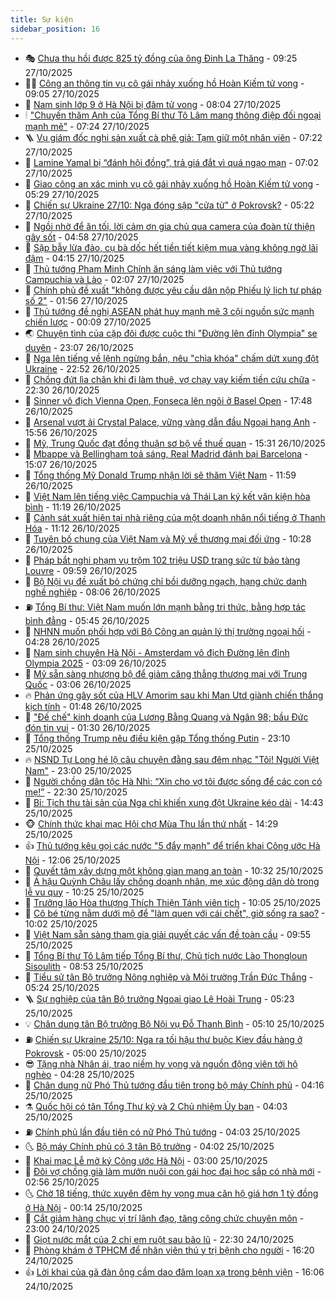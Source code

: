 ```yaml
---
title: Sự kiện
sidebar_position: 16
---
```


<!-- dantri-su-kien:START -->
- 🎭 [Chưa thu hồi được 825 tỷ đồng của ông Đinh La Thăng](https://dantri.com.vn/thoi-su/chua-thu-hoi-duoc-825-ty-dong-cua-ong-dinh-la-thang-20251027161705137.htm) - 09:25 27/10/2025
- 👨‍🏫 [Công an thông tin vụ cô gái nhảy xuống hồ Hoàn Kiếm tử vong](https://dantri.com.vn/thoi-su/cong-an-thong-tin-vu-co-gai-nhay-xuong-ho-hoan-kiem-tu-vong-20251027155500710.htm) - 09:05 27/10/2025
- 🌮 [Nam sinh lớp 9 ở Hà Nội bị đâm tử vong](https://dantri.com.vn/phap-luat/nam-sinh-lop-9-o-ha-noi-bi-dam-tu-vong-20251027145713368.htm) - 08:04 27/10/2025
- 🕯 [&quot;Chuyến thăm Anh của Tổng Bí thư Tô Lâm mang thông điệp đối ngoại mạnh mẽ&quot;](https://dantri.com.vn/thoi-su/chuyen-tham-anh-cua-tong-bi-thu-to-lam-mang-thong-diep-doi-ngoai-manh-me-20251027141814100.htm) - 07:24 27/10/2025
- 🪜 [Vụ giám đốc nghi sản xuất cà phê giả: Tạm giữ một nhân viên](https://dantri.com.vn/phap-luat/vu-giam-doc-nghi-san-xuat-ca-phe-gia-tam-giu-mot-nhan-vien-20251027140237835.htm) - 07:22 27/10/2025
- 🐘 [Lamine Yamal bị “đánh hội đồng”, trả giá đắt vì quá ngạo mạn](https://dantri.com.vn/the-thao/lamine-yamal-bi-danh-hoi-dong-tra-gia-dat-vi-qua-ngao-man-20251027112138208.htm) - 07:02 27/10/2025
- 🤔 [Giao công an xác minh vụ cô gái nhảy xuống hồ Hoàn Kiếm tử vong](https://dantri.com.vn/thoi-su/giao-cong-an-xac-minh-vu-co-gai-nhay-xuong-ho-hoan-kiem-tu-vong-20251027122047010.htm) - 05:29 27/10/2025
- 🧠 [Chiến sự Ukraine 27/10: Nga đóng sập &quot;cửa tử&quot; ở Pokrovsk?](https://dantri.com.vn/the-gioi/chien-su-ukraine-2710-nga-dong-sap-cua-tu-o-pokrovsk-20251027113403977.htm) - 05:22 27/10/2025
- 📝 [Ngồi nhờ để ăn tối, lời cảm ơn gia chủ qua camera của đoàn từ thiện gây sốt](https://dantri.com.vn/doi-song/ngoi-nho-de-an-toi-loi-cam-on-gia-chu-qua-camera-cua-doan-tu-thien-gay-sot-20251027113104250.htm) - 04:58 27/10/2025
- 🦏 [Sập bẫy lừa đảo, cụ bà dốc hết tiền tiết kiệm mua vàng không ngờ lãi đậm](https://dantri.com.vn/doi-song/sap-bay-lua-dao-cu-ba-doc-het-tien-tiet-kiem-mua-vang-khong-ngo-lai-dam-20251027094353762.htm) - 04:15 27/10/2025
- 🥰 [Thủ tướng Phạm Minh Chính ăn sáng làm việc với Thủ tướng Campuchia và Lào](https://dantri.com.vn/thoi-su/thu-tuong-pham-minh-chinh-an-sang-lam-viec-voi-thu-tuong-campuchia-va-lao-20251027090732750.htm) - 02:07 27/10/2025
- 🤗 [Chính phủ đề xuất &quot;không được yêu cầu dân nộp Phiếu lý lịch tư pháp số 2&quot;](https://dantri.com.vn/thoi-su/chinh-phu-de-xuat-khong-duoc-yeu-cau-dan-nop-phieu-ly-lich-tu-phap-so-2-20251027084828599.htm) - 01:56 27/10/2025
- 🌈 [Thủ tướng đề nghị ASEAN phát huy mạnh mẽ 3 cội nguồn sức mạnh chiến lược](https://dantri.com.vn/thoi-su/thu-tuong-de-nghi-asean-phat-huy-manh-me-3-coi-nguon-suc-manh-chien-luoc-20251027070910176.htm) - 00:09 27/10/2025
- 🌏 [Chuyện tình của cặp đôi được cuộc thi &quot;Đường lên đỉnh Olympia&quot; se duyên](https://dantri.com.vn/doi-song/chuyen-tinh-cua-cap-doi-duoc-cuoc-thi-duong-len-dinh-olympia-se-duyen-20251026065038459.htm) - 23:07 26/10/2025
- 💄 [Nga lên tiếng về lệnh ngừng bắn, nêu &quot;chìa khóa&quot; chấm dứt xung đột Ukraine](https://dantri.com.vn/the-gioi/nga-len-tieng-ve-lenh-ngung-ban-neu-chia-khoa-cham-dut-xung-dot-ukraine-20251027054325591.htm) - 22:52 26/10/2025
- 👺 [Chồng đứt lìa chân khi đi làm thuê, vợ chạy vạy kiếm tiền cứu chữa](https://dantri.com.vn/tam-long-nhan-ai/chong-dut-lia-chan-khi-di-lam-thue-vo-chay-vay-kiem-tien-cuu-chua-20251021214317202.htm) - 22:30 26/10/2025
- 👹 [Sinner vô địch Vienna Open, Fonseca lên ngôi ở Basel Open](https://dantri.com.vn/the-thao/sinner-vo-dich-vienna-open-fonseca-len-ngoi-o-basel-open-20251027004221566.htm) - 17:48 26/10/2025
- 🌊 [Arsenal vượt ải Crystal Palace, vững vàng dẫn đầu Ngoại hạng Anh](https://dantri.com.vn/the-thao/arsenal-vuot-ai-crystal-palace-vung-vang-dan-dau-ngoai-hang-anh-20251026225654894.htm) - 15:56 26/10/2025
- 🤠 [Mỹ, Trung Quốc đạt đồng thuận sơ bộ về thuế quan](https://dantri.com.vn/the-gioi/my-trung-quoc-dat-dong-thuan-so-bo-ve-thue-quan-20251026222636234.htm) - 15:31 26/10/2025
- 🎊 [Mbappe và Bellingham toả sáng, Real Madrid đánh bại Barcelona](https://dantri.com.vn/the-thao/mbappe-va-bellingham-toa-sang-real-madrid-danh-bai-barcelona-20251026220651230.htm) - 15:07 26/10/2025
- 🐘 [Tổng thống Mỹ Donald Trump nhận lời sẽ thăm Việt Nam](https://dantri.com.vn/thoi-su/tong-thong-my-donald-trump-nhan-loi-se-tham-viet-nam-20251026184416706.htm) - 11:59 26/10/2025
- 💂 [Việt Nam lên tiếng việc Campuchia và Thái Lan ký kết văn kiện hòa bình](https://dantri.com.vn/thoi-su/viet-nam-len-tieng-viec-campuchia-va-thai-lan-ky-ket-van-kien-hoa-binh-20251026181651326.htm) - 11:19 26/10/2025
- 👹 [Cảnh sát xuất hiện tại nhà riêng của một doanh nhân nổi tiếng ở Thanh Hóa](https://dantri.com.vn/phap-luat/canh-sat-xuat-hien-tai-nha-rieng-cua-mot-doanh-nhan-noi-tieng-o-thanh-hoa-20251026180152787.htm) - 11:12 26/10/2025
- 🦒 [Tuyên bố chung của Việt Nam và Mỹ về thương mại đối ứng](https://dantri.com.vn/kinh-doanh/tuyen-bo-chung-cua-viet-nam-va-my-ve-thuong-mai-doi-ung-20251026172306354.htm) - 10:28 26/10/2025
- 🗽 [Pháp bắt nghi phạm vụ trộm 102 triệu USD trang sức từ bảo tàng Louvre](https://dantri.com.vn/the-gioi/phap-bat-nghi-pham-vu-trom-102-trieu-usd-trang-suc-tu-bao-tang-louvre-20251026165619862.htm) - 09:59 26/10/2025
- 💄 [Bộ Nội vụ đề xuất bỏ chứng chỉ bồi dưỡng ngạch, hạng chức danh nghề nghiệp](https://dantri.com.vn/noi-vu/bo-noi-vu-de-xuat-bo-chung-chi-boi-duong-ngach-hang-chuc-danh-nghe-nghiep-20251026143453043.htm) - 08:06 26/10/2025
- ⛽️ [Tổng Bí thư: Việt Nam muốn lớn mạnh bằng tri thức, bằng hợp tác bình đẳng](https://dantri.com.vn/thoi-su/tong-bi-thu-viet-nam-muon-lon-manh-bang-tri-thuc-bang-hop-tac-binh-dang-20251026122153753.htm) - 05:45 26/10/2025
- 🥷 [NHNN muốn phối hợp với Bộ Công an quản lý thị trường ngoại hối](https://dantri.com.vn/kinh-doanh/nhnn-muon-phoi-hop-voi-bo-cong-an-quan-ly-thi-truong-ngoai-hoi-20251026111853481.htm) - 04:28 26/10/2025
- 🤖 [Nam sinh chuyên Hà Nội - Amsterdam vô địch Đường lên đỉnh Olympia 2025](https://dantri.com.vn/giao-duc/nam-sinh-chuyen-ha-noi-amsterdam-vo-dich-duong-len-dinh-olympia-2025-20251026100712074.htm) - 03:09 26/10/2025
- 🌊 [Mỹ sẵn sàng nhượng bộ để giảm căng thẳng thương mại với Trung Quốc](https://dantri.com.vn/the-gioi/my-san-sang-nhuong-bo-de-giam-cang-thang-thuong-mai-voi-trung-quoc-20251026095119188.htm) - 03:06 26/10/2025
- 🔥 [Phản ứng gây sốt của HLV Amorim sau khi Man Utd giành chiến thắng kịch tính](https://dantri.com.vn/the-thao/phan-ung-gay-sot-cua-hlv-amorim-sau-khi-man-utd-gianh-chien-thang-kich-tinh-20251026082723594.htm) - 01:48 26/10/2025
- 🦏 [&quot;Đế chế&quot; kinh doanh của Lương Bằng Quang và Ngân 98; bầu Đức đón tin vui](https://dantri.com.vn/kinh-doanh/de-che-kinh-doanh-cua-luong-bang-quang-va-ngan-98-bau-duc-don-tin-vui-20251026002543839.htm) - 01:30 26/10/2025
- 🐘 [Tổng thống Trump nêu điều kiện gặp Tổng thống Putin](https://dantri.com.vn/the-gioi/tong-thong-trump-neu-dieu-kien-gap-tong-thong-putin-20251026060600697.htm) - 23:10 25/10/2025
- 🔥 [NSND Tự Long hé lộ câu chuyện đằng sau đêm nhạc &quot;Tôi! Người Việt Nam&quot;](https://dantri.com.vn/giai-tri/nsnd-tu-long-he-lo-cau-chuyen-dang-sau-dem-nhac-toi-nguoi-viet-nam-20251024215132221.htm) - 23:00 25/10/2025
- 💼 [Người chồng dân tộc Hà Nhì: “Xin cho vợ tôi được sống để các con có mẹ!”](https://dantri.com.vn/tam-long-nhan-ai/nguoi-chong-dan-toc-ha-nhi-xin-cho-vo-toi-duoc-song-de-cac-con-co-me-20251021133246269.htm) - 22:30 25/10/2025
- 🚀 [Bỉ: Tịch thu tài sản của Nga chỉ khiến xung đột Ukraine kéo dài](https://dantri.com.vn/the-gioi/bi-tich-thu-tai-san-cua-nga-chi-khien-xung-dot-ukraine-keo-dai-20251025194718941.htm) - 14:43 25/10/2025
- 🐵 [Chính thức khai mạc Hội chợ Mùa Thu lần thứ nhất](https://dantri.com.vn/kinh-doanh/chinh-thuc-khai-mac-hoi-cho-mua-thu-lan-thu-nhat-20251025210300018.htm) - 14:29 25/10/2025
- 👍 [Thủ tướng kêu gọi các nước &quot;5 đẩy mạnh&quot; để triển khai Công ước Hà Nội](https://dantri.com.vn/thoi-su/thu-tuong-keu-goi-cac-nuoc-5-day-manh-de-trien-khai-cong-uoc-ha-noi-20251025185552589.htm) - 12:06 25/10/2025
- 🚦 [Quyết tâm xây dựng một không gian mạng an toàn](https://dantri.com.vn/thoi-su/quyet-tam-xay-dung-mot-khong-gian-mang-an-toan-20251025171842298.htm) - 10:32 25/10/2025
- 🥸 [Á hậu Quỳnh Châu lấy chồng doanh nhân, mẹ xúc động dặn dò trong lễ vu quy](https://dantri.com.vn/giai-tri/a-hau-quynh-chau-lay-chong-doanh-nhan-me-xuc-dong-dan-do-trong-le-vu-quy-20251025165008545.htm) - 10:25 25/10/2025
- 🥷 [Trưởng lão Hòa thượng Thích Thiện Tánh viên tịch](https://dantri.com.vn/thoi-su/truong-lao-hoa-thuong-thich-thien-tanh-vien-tich-20251025165750616.htm) - 10:05 25/10/2025
- 🤡 [Cô bé từng nằm dưới mộ để &quot;làm quen với cái chết&quot;, giờ sống ra sao?](https://dantri.com.vn/doi-song/co-be-tung-nam-duoi-mo-de-lam-quen-voi-cai-chet-gio-song-ra-sao-20251025144154759.htm) - 10:02 25/10/2025
- 🥳 [Việt Nam sẵn sàng tham gia giải quyết các vấn đề toàn cầu](https://dantri.com.vn/thoi-su/viet-nam-san-sang-tham-gia-giai-quyet-cac-van-de-toan-cau-20251025164424064.htm) - 09:55 25/10/2025
- 🤩 [Tổng Bí thư Tô Lâm tiếp Tổng Bí thư, Chủ tịch nước Lào Thongloun Sisoulith](https://dantri.com.vn/thoi-su/tong-bi-thu-to-lam-tiep-tong-bi-thu-chu-tich-nuoc-lao-thongloun-sisoulith-20251025152345373.htm) - 08:53 25/10/2025
- 🎡 [Tiểu sử tân Bộ trưởng Nông nghiệp và Môi trường Trần Đức Thắng](https://dantri.com.vn/thoi-su/tieu-su-tan-bo-truong-nong-nghiep-va-moi-truong-tran-duc-thang-20251018172616935.htm) - 05:24 25/10/2025
- 🪜 [Sự nghiệp của tân Bộ trưởng Ngoại giao Lê Hoài Trung](https://dantri.com.vn/thoi-su/su-nghiep-cua-tan-bo-truong-ngoai-giao-le-hoai-trung-20251018171849465.htm) - 05:23 25/10/2025
- 💡 [Chân dung tân Bộ trưởng Bộ Nội vụ Đỗ Thanh Bình](https://dantri.com.vn/thoi-su/chan-dung-tan-bo-truong-bo-noi-vu-do-thanh-binh-20251018170356417.htm) - 05:10 25/10/2025
- ⛽️ [Chiến sự Ukraine 25/10: Nga ra tối hậu thư buộc Kiev đầu hàng ở Pokrovsk](https://dantri.com.vn/the-gioi/chien-su-ukraine-2510-nga-ra-toi-hau-thu-buoc-kiev-dau-hang-o-pokrovsk-20251025115057785.htm) - 05:00 25/10/2025
- 😎 [Tặng nhà Nhân ái, trao niềm hy vọng và nguồn động viên tới hộ nghèo](https://dantri.com.vn/tam-long-nhan-ai/tang-nha-nhan-ai-trao-niem-hy-vong-va-nguon-dong-vien-toi-ho-ngheo-20251025072453243.htm) - 04:28 25/10/2025
- 🗽 [Chân dung nữ Phó Thủ tướng đầu tiên trong bộ máy Chính phủ](https://dantri.com.vn/thoi-su/chan-dung-nu-pho-thu-tuong-dau-tien-trong-bo-may-chinh-phu-20251018165810946.htm) - 04:16 25/10/2025
- ⚗️ [Quốc hội có tân Tổng Thư ký và 2 Chủ nhiệm Ủy ban](https://dantri.com.vn/thoi-su/quoc-hoi-co-tan-tong-thu-ky-va-2-chu-nhiem-uy-ban-20251024152433643.htm) - 04:03 25/10/2025
- ⛽️ [Chính phủ lần đầu tiên có nữ Phó Thủ tướng](https://dantri.com.vn/thoi-su/chinh-phu-lan-dau-tien-co-nu-pho-thu-tuong-20251024072703064.htm) - 04:03 25/10/2025
- 🌜 [Bộ máy Chính phủ có 3 tân Bộ trưởng](https://dantri.com.vn/thoi-su/bo-may-chinh-phu-co-3-tan-bo-truong-20251024165823131.htm) - 04:02 25/10/2025
- 🦩 [Khai mạc Lễ mở ký Công ước Hà Nội](https://dantri.com.vn/thoi-su/khai-mac-le-mo-ky-cong-uoc-ha-noi-20251025094537779.htm) - 03:00 25/10/2025
- 🦒 [Đôi vợ chồng già làm mướn nuôi con gái học đại học sắp có nhà mới](https://dantri.com.vn/tam-long-nhan-ai/doi-vo-chong-gia-lam-muon-nuoi-con-gai-hoc-dai-hoc-sap-co-nha-moi-20251025090723588.htm) - 02:56 25/10/2025
- 🌜 [Chờ 18 tiếng, thức xuyên đêm hy vọng mua căn hộ giá hơn 1 tỷ đồng ở Hà Nội](https://dantri.com.vn/doi-song/cho-18-tieng-thuc-xuyen-dem-hy-vong-mua-can-ho-gia-hon-1-ty-dong-o-ha-noi-20251025010245617.htm) - 00:14 25/10/2025
- 🐎 [Cắt giảm hàng chục vị trí lãnh đạo, tăng công chức chuyên môn](https://dantri.com.vn/noi-vu/cat-giam-hang-chuc-vi-tri-lanh-dao-tang-cong-chuc-chuyen-mon-20251024100632108.htm) - 23:00 24/10/2025
- 🌋 [Giọt nước mắt của 2 chị em ruột sau bão lũ](https://dantri.com.vn/tam-long-nhan-ai/giot-nuoc-mat-cua-2-chi-em-ruot-sau-bao-lu-20251022144819038.htm) - 22:30 24/10/2025
- 🧰 [Phòng khám ở TPHCM để nhân viên thú y trị bệnh cho người](https://dantri.com.vn/phap-luat/phong-kham-o-tphcm-de-nhan-vien-thu-y-tri-benh-cho-nguoi-20251024230401987.htm) - 16:20 24/10/2025
- 👍 [Lời khai của gã đàn ông cầm dao đâm loạn xạ trong bệnh viện](https://dantri.com.vn/phap-luat/loi-khai-cua-ga-dan-ong-cam-dao-dam-loan-xa-trong-benh-vien-20251024213602015.htm) - 16:06 24/10/2025<!-- dantri-su-kien:END -->
